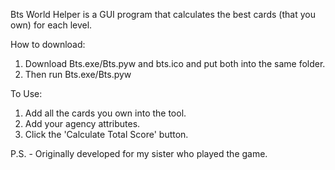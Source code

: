 Bts World Helper is a GUI program that calculates the best cards (that you own) for each level.

How to download:
1. Download Bts.exe/Bts.pyw and bts.ico and put both into the same folder.
2. Then run Bts.exe/Bts.pyw


To Use:
1. Add all the cards you own into the tool.
2. Add your agency attributes.
3. Click the 'Calculate Total Score' button.






P.S. - Originally developed for my sister who played the game.

